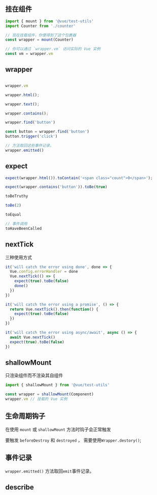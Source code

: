 
## 挂在组件

```js
import { mount } from '@vue/test-utils'
import Counter from './counter'

// 现在挂载组件，你便得到了这个包裹器
const wrapper = mount(Counter)

// 你可以通过 `wrapper.vm` 访问实际的 Vue 实例
const vm = wrapper.vm

```

## wrapper

```js

wrapper.vm

wrapper.html();

wrapper.text();

wrapper.contains();

wrapper.find('button')

const button = wrapper.find('button')
button.trigger('click')

// 方法取回这些事件记录。
wrapper.emitted()

```


## expect

```js
expect(wrapper.html()).toContain('<span class="count">0</span>');

expect(wrapper.contains('button')).toBe(true)

toBeTruthy

toBe(2)

toEqual

// 事件调用
toHaveBeenCalled

```

## nextTick

三种使用方式
```js
it('will catch the error using done', done => {
  Vue.config.errorHandler = done
  Vue.nextTick(() => {
    expect(true).toBe(false)
    done()
  })
})

it('will catch the error using a promise', () => {
  return Vue.nextTick().then(function() {
    expect(true).toBe(false)
  })
})

it('will catch the error using async/await', async () => {
  await Vue.nextTick()
  expect(true).toBe(false)
})
```

## shallowMount

只渲染组件而不渲染其自组件

```js
import { shallowMount } from '@vue/test-utils'

const wrapper = shallowMount(Component)
wrapper.vm // 挂载的 Vue 实例
```

## 生命周期钩子

在使用 `mount` 或 `shallowMount` 方法时钩子会正常触发

要触发 `beforeDestroy` 和 `destroyed` ， 需要使用`Wrapper.destory()`;

## 事件记录

`wrapper.emitted()` 方法取回`emit`事件记录。

## describe
